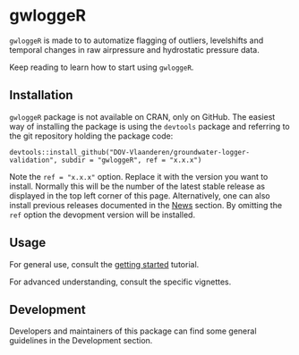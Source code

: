 # gwloggeR

`gwloggeR` is made to to automatize flagging of outliers, levelshifts and temporal changes in raw airpressure and hydrostatic pressure data.

Keep reading to learn how to start using `gwloggeR`.

## Installation

`gwloggeR` package is not available on CRAN, only on GitHub. The easiest way of installing the package is using the `devtools` package and referring to the git repository holding the package code:

```
devtools::install_github("DOV-Vlaanderen/groundwater-logger-validation", subdir = "gwloggeR", ref = "x.x.x")
```

Note the `ref = "x.x.x"` option. Replace it with the version you want to install. Normally this will be the number of the latest stable release as displayed in the top left corner of this page. Alternatively, one can also install previous releases documented in the [News](News.md) section. By omitting the `ref` option the devopment version will be installed.

## Usage

For general use, consult the [getting started](https://dov-vlaanderen.github.io/groundwater-logger-validation/gwloggeR/docs/articles/gwloggeR.html) tutorial.

For advanced understanding, consult the specific vignettes.

## Development

Developers and maintainers of this package can find some general guidelines in the Development section.
